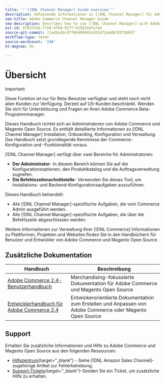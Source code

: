 ```yaml
---
title: '''[!DNL Channel Manager] Guide overview'''
description: Umfassende Informationen zu [!DNL Channel Manager] für Adobe Commerce- und Magento Open Source-Administratoren, einschließlich Installation und Onboarding
seo-title: Adobe Commerce Channel Manager Guide
seo-description: Describes how to use [!DNL Channel Manager] with Adobe Commerce or Magento Open Source.
exl-id: 0703741b-77e0-47b0-917f-b25d14afa7ae
source-git-commit: 71ad5e3bc9ff6b909943a161472e4db7d375683f
workflow-type: tm+mt
source-wordcount: '248'
ht-degree: 0%

---
```



# Übersicht

>[!IMPORTANT]
>
>Diese Funktion ist nur für Beta-Benutzer verfügbar und steht noch nicht allen Kunden zur Verfügung. Derzeit auf US-Kunden beschränkt. Wenden Sie sich für Unterstützung und Fragen an Ihren Adobe Commerce Beta-Programmmanager.

Dieses Handbuch richtet sich an Administratoren von Adobe Commerce und Magento Open Source. Es enthält detaillierte Informationen zu [!DNL Channel Manager] Installation, Onboarding, Konfiguration und Verwaltung. Das Handbuch setzt grundlegende Kenntnisse der Commerce-Konfiguration und -Funktionalität voraus.

[!DNL Channel Manager] verfügt über zwei Bereiche für Administratoren:

* **Der Administrator**- In diesem Bereich können Sie auf die Konfigurationsoptionen, den Produktkatalog und die Auftragsverwaltung zugreifen.
* **Die Befehlszeilenschnittstelle**- Verwenden Sie dieses Tool, um Installations- und Backend-Konfigurationsaufgaben auszuführen.

Dieses Handbuch behandelt:

* Alle [!DNL Channel Manager]-spezifische Aufgaben, die vom Commerce Admin ausgeführt werden.
* Alle [!DNL Channel Manager]-spezifische Aufgaben, die über die Befehlszeile abgeschlossen werden.

Weitere Informationen zur Verwaltung Ihrer [!DNL Commerce] Informationen zu Plattformen, Projekten und Websites finden Sie in den Handbüchern für Benutzer und Entwickler von Adobe Commerce und Magento Open Source .

## Zusätzliche Dokumentation

| Handbuch | Beschreibung |
|----------------------------------------------------------------------|----------------------------------------------------------------------------------------------------|
| [Adobe Commerce 2.4-Benutzerhandbuch](https://docs.magento.com/user-guide) | Merchandising-fokussierte Dokumentation für Adobe Commerce und Magento Open Source |
| [Entwicklerhandbuch für Adobe Commerce 2.4](https://devdocs.magento.com) | Entwickerorientierte Dokumentation zum Erstellen und Anpassen von Adobe Commerce oder Magento Open Source |

## Support

Erhalten Sie zusätzliche Informationen und Hilfe zu Adobe Commerce und Magento Open Source aus den folgenden Ressourcen:

* [Hilfezentrum](https://support.magento.com/hc/en-us){target=&quot;_blank&quot;} - Siehe [!DNL Amazon Sales Channel]-zugehörige Artikel zur Fehlerbehebung.
* [Support-Tickets](https://support.magento.com/hc/en-us/articles/360000913794#submit-ticket){target=&quot;_blank&quot;}-Senden Sie ein Ticket, um zusätzliche Hilfe zu erhalten.
